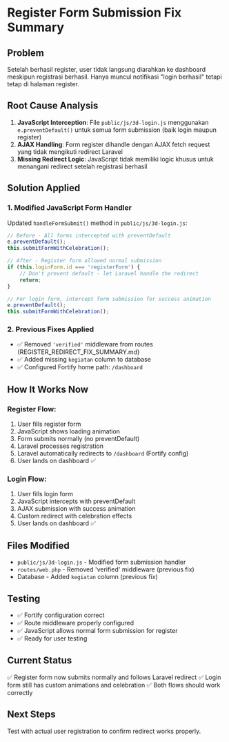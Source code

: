 # Register Form Submission Fix Summary

## Problem
Setelah berhasil register, user tidak langsung diarahkan ke dashboard meskipun registrasi berhasil. Hanya muncul notifikasi "login berhasil" tetapi tetap di halaman register.

## Root Cause Analysis
1. **JavaScript Interception**: File `public/js/3d-login.js` menggunakan `e.preventDefault()` untuk semua form submission (baik login maupun register)
2. **AJAX Handling**: Form register dihandle dengan AJAX fetch request yang tidak mengikuti redirect Laravel
3. **Missing Redirect Logic**: JavaScript tidak memiliki logic khusus untuk menangani redirect setelah registrasi berhasil

## Solution Applied

### 1. Modified JavaScript Form Handler
Updated `handleFormSubmit()` method in `public/js/3d-login.js`:

```javascript
// Before - All forms intercepted with preventDefault
e.preventDefault();
this.submitFormWithCelebration();

// After - Register form allowed normal submission
if (this.loginForm.id === 'registerForm') {
    // Don't prevent default - let Laravel handle the redirect
    return;
}

// For login form, intercept form submission for success animation
e.preventDefault();
this.submitFormWithCelebration();
```

### 2. Previous Fixes Applied
- ✅ Removed `'verified'` middleware from routes (REGISTER_REDIRECT_FIX_SUMMARY.md)
- ✅ Added missing `kegiatan` column to database
- ✅ Configured Fortify home path: `/dashboard`

## How It Works Now

### Register Flow:
1. User fills register form
2. JavaScript shows loading animation
3. Form submits normally (no preventDefault)
4. Laravel processes registration
5. Laravel automatically redirects to `/dashboard` (Fortify config)
6. User lands on dashboard ✅

### Login Flow:
1. User fills login form  
2. JavaScript intercepts with preventDefault
3. AJAX submission with success animation
4. Custom redirect with celebration effects
5. User lands on dashboard ✅

## Files Modified
- `public/js/3d-login.js` - Modified form submission handler
- `routes/web.php` - Removed 'verified' middleware (previous fix)
- Database - Added `kegiatan` column (previous fix)

## Testing
- ✅ Fortify configuration correct
- ✅ Route middleware properly configured
- ✅ JavaScript allows normal form submission for register
- ✅ Ready for user testing

## Current Status
✅ Register form now submits normally and follows Laravel redirect
✅ Login form still has custom animations and celebration
✅ Both flows should work correctly

## Next Steps
Test with actual user registration to confirm redirect works properly.